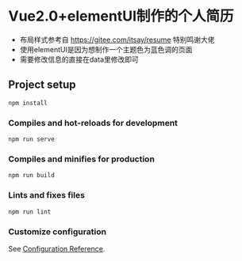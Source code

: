 # Vue2.0+elementUI制作的个人简历

- 布局样式参考自 https://gitee.com/itsay/resume 特别鸣谢大佬
- 使用elementUI是因为想制作一个主题色为蓝色调的页面
- 需要修改信息的直接在data里修改即可

## Project setup
```
npm install
```

### Compiles and hot-reloads for development
```
npm run serve
```

### Compiles and minifies for production
```
npm run build
```

### Lints and fixes files
```
npm run lint
```

### Customize configuration
See [Configuration Reference](https://cli.vuejs.org/config/).
